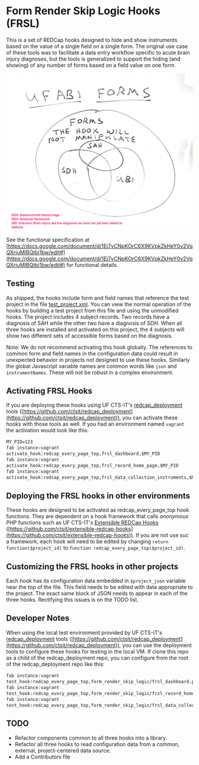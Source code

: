 # Form Render Skip Logic Hooks (FRSL)

This is a set of REDCap hooks designed to hide and show instruments based on the value of a single field on a single form.  The original use case of these tools was to facilitate a data entry workflow specific to acute brain injury diagnoses, but the tools is generalized to support the hiding (and showing) of any number of forms based on a field value on one form.

![venn diagram of test project forms](venn_diagram_of_test_project_forms.png)

See the functional specification at [https://docs.google.com/document/d/1Ej7vCNpKOrC6X9KVpkZkHeY0v2VqQXrjuMIBQtbj1bw/edit#](https://docs.google.com/document/d/1Ej7vCNpKOrC6X9KVpkZkHeY0v2VqQXrjuMIBQtbj1bw/edit#) for functional details.

## Testing

As shipped, the hooks include form and field names that reference the test project in the file [test_project.xml](test_project.xml). You can view the normal operation of the hooks by building a test project from this file and using the unmodified hooks.  The project includes 4 subject records. Two records have a diagnosis of SAH while the other two have a diagnosis of _SDH_. When all three hooks are installed and activated on this project, the 4 subjects will show two different sets of accessible forms based on the diagnosis.

Note: We do not recommend activating this hook globally. The references to common form and field names in the configuration data could result in unexpected behavior in projects not designed to use these hooks. Similarly the global Javascript variable names are common words like `json` and `instrumentNames`.  These will not be robust in a complex environment.


## Activating FRSL Hooks

If you are deploying these hooks using UF CTS-IT's [redcap_deployment](https://github.com/ctsit/redcap_deployment) tools ([https://github.com/ctsit/redcap_deployment](https://github.com/ctsit/redcap_deployment)), you can activate these hooks with those tools as well.  If you had an environment named `vagrant` the activation would look like this:

    MY_PID=123
    fab instance:vagrant activate_hook:redcap_every_page_top,frsl_dashboard,$MY_PID
    fab instance:vagrant activate_hook:redcap_every_page_top,frsl_record_home_page,$MY_PID
    fab instance:vagrant activate_hook:redcap_every_page_top,frsl_data_collection_instruments,$MY_PID


## Deploying the FRSL hooks in other environments

These hooks are designed to be activated as redcap_every_page_top hook functions. They are dependent on a hook framework that calls _anonymous_ PHP functions such as UF CTS-IT's [Extensible REDCap Hooks](https://github.com/ctsit/extensible-redcap-hooks) ([https://github.com/ctsit/extensible-redcap-hooks](https://github.com/ctsit/extensible-redcap-hooks)).  If you are not use suc a framework, each hook will need to be edited by changing `return function($project_id)` to `function redcap_every_page_top($project_id)`.


## Customizing the FRSL hooks in other projects

Each hook has its configuration data embedded in `$project_json` variable near the top of the file.  This field needs to be edited with data appropriate to the project.  The exact same block of JSON needs to appear in each of the three hooks. Rectifying this issues is on the TODO list.


## Developer Notes

When using the local test environment provided by UF CTS-IT's [redcap_deployment](https://github.com/ctsit/redcap_deployment) tools ([https://github.com/ctsit/redcap_deployment](https://github.com/ctsit/redcap_deployment)), you can use the deployment tools to configure these hooks for testing in the local VM.  If clone this repo as a child of the redcap_deployment repo, you can configure from the root of the redcap_deployment repo like this:

    fab instance:vagrant test_hook:redcap_every_page_top,form_render_skip_logic/frsl_dashboard.php
    fab instance:vagrant test_hook:redcap_every_page_top,form_render_skip_logic/frsl_record_home_page.php
    fab instance:vagrant test_hook:redcap_every_page_top,form_render_skip_logic/frsl_data_collection_instruments.php


## TODO

* Refactor components common to all three hooks into a library.
* Refactor all three hooks to read configuration data from a common, external, project-centered data source.
* Add a Contributors file
